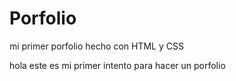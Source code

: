 # Porfolio
mi primer porfolio hecho con HTML y CSS

hola este es mi primer intento  para hacer un porfolio
